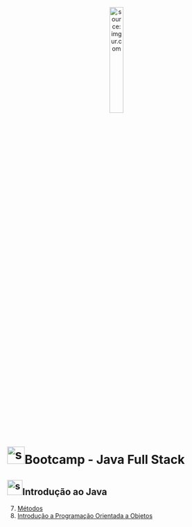 <div align="center">
    <img src="https://i.imgur.com/IaD4lwg.png" title="source: imgur.com" width="25%"/>
</div>
<h1><img src="https://i.imgur.com/JSfXyzm.png" title="source: imgur.com" width="40px"/>Bootcamp - Java Full Stack </h1>

<h2><img src="https://i.imgur.com/JSfXyzm.png" title="source: imgur.com" width="35px"/>Introdução ao Java</h2>

<!-- 1. <a href="01.md" >Introdução ao Spring</a>
2. <a href="02.md" >Primeiros passos com Spring BOOT</a>
3. <a href="03.md" >Introdução ao JPA</a>
4. <a href="04.md" >Projeto Blog Pessoal - Projeto Spring</a>
5. <a href="05.md" >Projeto Blog Pessoal - Classe Postagem Model</a>
6. <a href="06.md" >Projeto Blog Pessoal - Interface Postagem Repository</a>-->
7. <a href="07.md" >Métodos</a> 
8. <a href="08.md" >Introdução a Programação Orientada a Objetos</a>
<!-- 9. <a href="09.md" >Projeto Blog Pessoal - Classe Postagem Controller - Método Buscar por título</a>
10. <a href="10.md" >Projeto Blog Pessoal - Classe Postagem Controller - Métodos Cadastrar e Atualizar</a>
11. <a href="11.md" >Projeto Blog Pessoal - Classe Postagem Controller - Método Apagar</a>
12. <a href="12.md" >Projeto Blog Pessoal - Relacionamento entre Classes - Recurso Tema - Parte 01</a>
13. <a href="13.md" >Projeto Blog Pessoal - Relacionamento entre Classes - Recurso Tema - Parte 02</a> 

<br /><br />
	
<div align="center"><a href="../README.md"><img src="https://i.imgur.com/kfHCxif.png" title="source: imgur.com" width="5%"/></a></div>
<div align="center">Home</div>
-->
